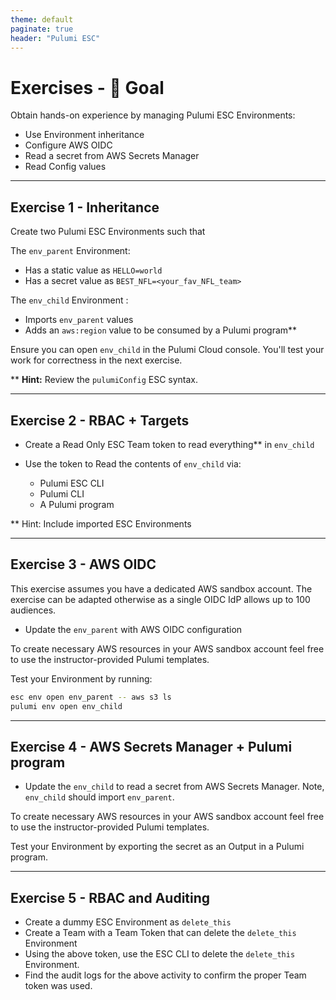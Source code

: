```yaml
---
theme: default
paginate: true
header: "Pulumi ESC"
---
```

# Exercises - 🎯 Goal

Obtain hands-on experience by managing Pulumi ESC Environments:

- Use Environment inheritance
- Configure AWS OIDC
- Read a secret from AWS Secrets Manager
- Read Config values

---

## Exercise 1 - Inheritance

Create two Pulumi ESC Environments such that

The `env_parent` Environment:

- Has a static value as `HELLO=world`
- Has a secret value as `BEST_NFL=<your_fav_NFL_team>`

The `env_child` Environment :

- Imports `env_parent` values
- Adds an `aws:region` value to be consumed by a Pulumi program**

Ensure you can open `env_child` in the Pulumi Cloud console. You'll test your work for correctness in the next exercise.

** **Hint:** Review the `pulumiConfig` ESC syntax.

---

## Exercise 2 - RBAC + Targets

- Create a Read Only ESC Team token to read everything** in `env_child`
- Use the token to Read the contents of `env_child` via:

  - Pulumi ESC CLI
  - Pulumi CLI
  - A Pulumi program

** Hint: Include imported ESC Environments

---

## Exercise 3 - AWS OIDC

This exercise assumes you have a dedicated AWS sandbox account. The exercise can be adapted otherwise as a single OIDC IdP allows up to 100 audiences.

- Update the `env_parent` with AWS OIDC configuration

To create necessary AWS resources in your AWS sandbox account feel free to use the instructor-provided Pulumi templates.

Test your Environment by running:

```bash
esc env open env_parent -- aws s3 ls
pulumi env open env_child
```

---

## Exercise 4 - AWS Secrets Manager + Pulumi program

- Update the `env_child` to read a secret from AWS Secrets Manager. Note, `env_child` should import `env_parent`.

To create necessary AWS resources in your AWS sandbox account feel free to use the instructor-provided Pulumi templates.

Test your Environment by exporting the secret as an Output in a Pulumi program.

---

## Exercise 5 - RBAC and Auditing

- Create a dummy ESC Environment as `delete_this`
- Create a Team with a Team Token that can delete the `delete_this` Environment
- Using the above token, use the ESC CLI to delete the `delete_this` Environment.
- Find the audit logs for the above activity to confirm the proper Team token was used.
